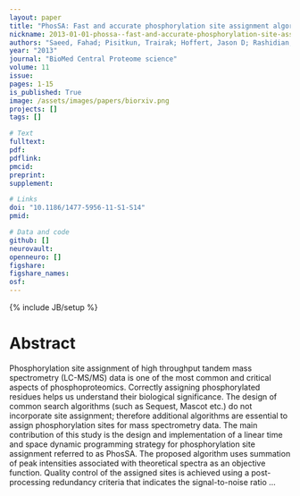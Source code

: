 ```yaml
---
layout: paper
title: "PhosSA: Fast and accurate phosphorylation site assignment algorithm for mass spectrometry data"
nickname: 2013-01-01-phossa--fast-and-accurate-phosphorylation-site-assignment-algorithm-for-mass-spectrometry-data
authors: "Saeed, Fahad; Pisitkun, Trairak; Hoffert, Jason D; Rashidian, Sara; Wang, Guanghui; Gucek, Marjan; Knepper, Mark A; "
year: "2013"
journal: "BioMed Central Proteome science"
volume: 11
issue:
pages: 1-15
is_published: True
image: /assets/images/papers/biorxiv.png
projects: []
tags: []

# Text
fulltext:
pdf:
pdflink:
pmcid:
preprint: 
supplement:

# Links
doi: "10.1186/1477-5956-11-S1-S14"
pmid:

# Data and code
github: []
neurovault:
openneuro: []
figshare:
figshare_names:
osf:
---
```

{% include JB/setup %}

# Abstract

Phosphorylation site assignment of high throughput tandem mass spectrometry (LC-MS/MS) data is one of the most common and critical aspects of phosphoproteomics. Correctly assigning phosphorylated residues helps us understand their biological significance. The design of common search algorithms (such as Sequest, Mascot etc.) do not incorporate site assignment; therefore additional algorithms are essential to assign phosphorylation sites for mass spectrometry data. The main contribution of this study is the design and implementation of a linear time and space dynamic programming strategy for phosphorylation site assignment referred to as PhosSA. The proposed algorithm uses summation of peak intensities associated with theoretical spectra as an objective function. Quality control of the assigned sites is achieved using a post-processing redundancy criteria that indicates the signal-to-noise ratio …
